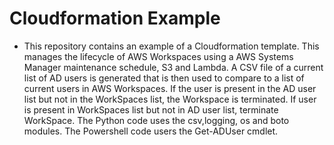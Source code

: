 # Cloudformation Example

- This repository contains an example of a Cloudformation template. This manages the lifecycle of AWS Workspaces using a AWS Systems Manager maintenance schedule, S3 and Lambda. A CSV file of a current list of AD users is generated that is then used to compare to a list of current users in AWS Workspaces. If the user is present in the AD user list but not in the WorkSpaces list, the Workspace is terminated. If user is present in WorkSpaces list but not in AD user list, terminate WorkSpace. The Python code uses the csv,logging, os and boto modules. The Powershell code users the Get-ADUser cmdlet. 

